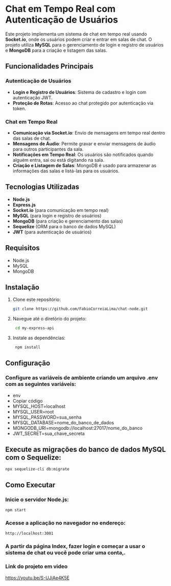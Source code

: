 # Chat em Tempo Real com Autenticação de Usuários

Este projeto implementa um sistema de chat em tempo real usando **Socket.io**, onde os usuários podem criar e entrar em salas de chat. O projeto utiliza **MySQL** para o gerenciamento de login e registro de usuários e **MongoDB** para a criação e listagem das salas.

## Funcionalidades Principais

### Autenticação de Usuários

- **Login e Registro de Usuários**: Sistema de cadastro e login com autenticação JWT.
- **Proteção de Rotas**: Acesso ao chat protegido por autenticação via token.

### Chat em Tempo Real

- **Comunicação via Socket.io**: Envio de mensagens em tempo real dentro das salas de chat.
- **Mensagens de Áudio**: Permite gravar e enviar mensagens de áudio para outros participantes da sala.
- **Notificações em Tempo Real**: Os usuários são notificados quando alguém entra, sai ou está digitando na sala.
- **Criação e Listagem de Salas**: MongoDB é usado para armazenar as informações das salas e listá-las para os usuários.

## Tecnologias Utilizadas

- **Node.js**
- **Express.js**
- **Socket.io** (para comunicação em tempo real)
- **MySQL** (para login e registro de usuários)
- **MongoDB** (para criação e gerenciamento das salas)
- **Sequelize** (ORM para o banco de dados MySQL)
- **JWT** (para autenticação de usuários)

## Requisitos

- Node.js 
- MySQL 
- MongoDB

## Instalação

1. Clone este repositório:

   ```bash
   git clone https://github.com/FabioCorreiaLima/chat-node.git
2. Navegue até o diretório do projeto:
  
    ```bash
     cd my-express-api

4. Instale as dependências:
   ```bash
    npm install

## Configuração
### Configure as variáveis de ambiente criando um arquivo .env com as seguintes variáveis:

- env
- Copiar código
- MYSQL_HOST=localhost
- MYSQL_USER=root
- MYSQL_PASSWORD=sua_senha
- MYSQL_DATABASE=nome_do_banco_de_dados
- MONGODB_URI=mongodb://localhost:27017/nome_do_banco
- JWT_SECRET=sua_chave_secreta
  
## Execute as migrações do banco de dados MySQL com o Sequelize:
    npx sequelize-cli db:migrate
## Como Executar
### Inicie o servidor Node.js:
    npm start
### Acesse a aplicação no navegador no endereço:
    http://localhost:3001
### A partir da página Index, fazer login e começar a usar o sistema de chat ou você pode criar uma conta,.


### Link do projeto em video
  https://youtu.be/S-UJiAe4K5E
